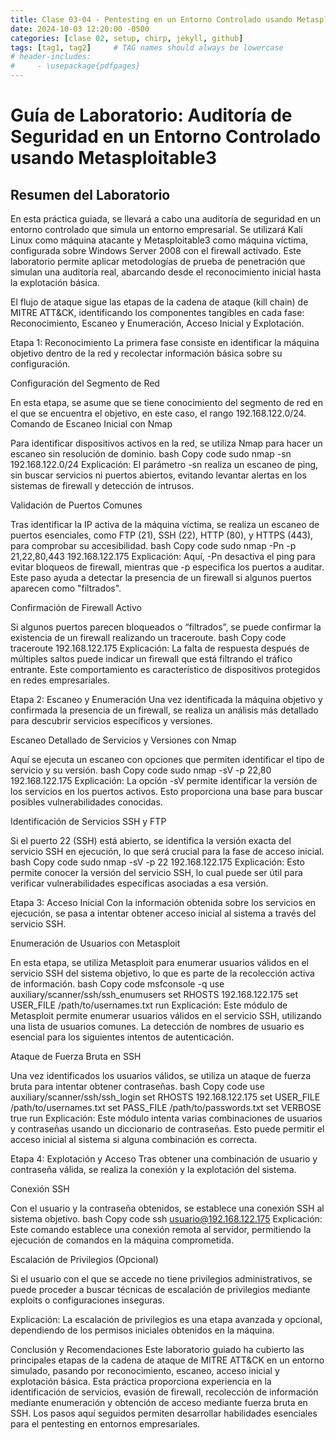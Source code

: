```yaml
---
title: Clase 03-04 - Pentesting en un Entorno Controlado usando Metasploitable 3
date: 2024-10-03 12:20:00 -0500
categories: [clase 02, setup, chirp, jekyll, github]
tags: [tag1, tag2]     # TAG names should always be lowercase
# header-includes:
#     - \usepackage{pdfpages}
---
```


# Guía de Laboratorio: Auditoría de Seguridad en un Entorno Controlado usando Metasploitable3

## Resumen del Laboratorio
En esta práctica guiada, se llevará a cabo una auditoría de seguridad en un entorno controlado que simula un entorno empresarial. Se utilizará Kali Linux como máquina atacante y Metasploitable3 como máquina víctima, configurada sobre Windows Server 2008 con el firewall activado. Este laboratorio permite aplicar metodologías de prueba de penetración que simulan una auditoría real, abarcando desde el reconocimiento inicial hasta la explotación básica.

El flujo de ataque sigue las etapas de la cadena de ataque (kill chain) de MITRE ATT&CK, identificando los componentes tangibles en cada fase: Reconocimiento, Escaneo y Enumeración, Acceso Inicial y Explotación.

Etapa 1: Reconocimiento
La primera fase consiste en identificar la máquina objetivo dentro de la red y recolectar información básica sobre su configuración.

Configuración del Segmento de Red

En esta etapa, se asume que se tiene conocimiento del segmento de red en el que se encuentra el objetivo, en este caso, el rango 192.168.122.0/24.
Comando de Escaneo Inicial con Nmap

Para identificar dispositivos activos en la red, se utiliza Nmap para hacer un escaneo sin resolución de dominio.
bash
Copy code
sudo nmap -sn 192.168.122.0/24
Explicación: El parámetro -sn realiza un escaneo de ping, sin buscar servicios ni puertos abiertos, evitando levantar alertas en los sistemas de firewall y detección de intrusos.

Validación de Puertos Comunes

Tras identificar la IP activa de la máquina víctima, se realiza un escaneo de puertos esenciales, como FTP (21), SSH (22), HTTP (80), y HTTPS (443), para comprobar su accesibilidad.
bash
Copy code
sudo nmap -Pn -p 21,22,80,443 192.168.122.175
Explicación: Aquí, -Pn desactiva el ping para evitar bloqueos de firewall, mientras que -p especifica los puertos a auditar. Este paso ayuda a detectar la presencia de un firewall si algunos puertos aparecen como "filtrados".

Confirmación de Firewall Activo

Si algunos puertos parecen bloqueados o “filtrados”, se puede confirmar la existencia de un firewall realizando un traceroute.
bash
Copy code
traceroute 192.168.122.175
Explicación: La falta de respuesta después de múltiples saltos puede indicar un firewall que está filtrando el tráfico entrante. Este comportamiento es característico de dispositivos protegidos en redes empresariales.

Etapa 2: Escaneo y Enumeración
Una vez identificada la máquina objetivo y confirmada la presencia de un firewall, se realiza un análisis más detallado para descubrir servicios específicos y versiones.

Escaneo Detallado de Servicios y Versiones con Nmap

Aquí se ejecuta un escaneo con opciones que permiten identificar el tipo de servicio y su versión.
bash
Copy code
sudo nmap -sV -p 22,80 192.168.122.175
Explicación: La opción -sV permite identificar la versión de los servicios en los puertos activos. Esto proporciona una base para buscar posibles vulnerabilidades conocidas.

Identificación de Servicios SSH y FTP

Si el puerto 22 (SSH) está abierto, se identifica la versión exacta del servicio SSH en ejecución, lo que será crucial para la fase de acceso inicial.
bash
Copy code
sudo nmap -sV -p 22 192.168.122.175
Explicación: Esto permite conocer la versión del servicio SSH, lo cual puede ser útil para verificar vulnerabilidades específicas asociadas a esa versión.

Etapa 3: Acceso Inicial
Con la información obtenida sobre los servicios en ejecución, se pasa a intentar obtener acceso inicial al sistema a través del servicio SSH.

Enumeración de Usuarios con Metasploit

En esta etapa, se utiliza Metasploit para enumerar usuarios válidos en el servicio SSH del sistema objetivo, lo que es parte de la recolección activa de información.
bash
Copy code
msfconsole -q
use auxiliary/scanner/ssh/ssh_enumusers
set RHOSTS 192.168.122.175
set USER_FILE /path/to/usernames.txt
run
Explicación: Este módulo de Metasploit permite enumerar usuarios válidos en el servicio SSH, utilizando una lista de usuarios comunes. La detección de nombres de usuario es esencial para los siguientes intentos de autenticación.

Ataque de Fuerza Bruta en SSH

Una vez identificados los usuarios válidos, se utiliza un ataque de fuerza bruta para intentar obtener contraseñas.
bash
Copy code
use auxiliary/scanner/ssh/ssh_login
set RHOSTS 192.168.122.175
set USER_FILE /path/to/usernames.txt
set PASS_FILE /path/to/passwords.txt
set VERBOSE true
run
Explicación: Este módulo intenta varias combinaciones de usuarios y contraseñas usando un diccionario de contraseñas. Esto puede permitir el acceso inicial al sistema si alguna combinación es correcta.

Etapa 4: Explotación y Acceso
Tras obtener una combinación de usuario y contraseña válida, se realiza la conexión y la explotación del sistema.

Conexión SSH

Con el usuario y la contraseña obtenidos, se establece una conexión SSH al sistema objetivo.
bash
Copy code
ssh usuario@192.168.122.175
Explicación: Este comando establece una conexión remota al servidor, permitiendo la ejecución de comandos en la máquina comprometida.

Escalación de Privilegios (Opcional)

Si el usuario con el que se accede no tiene privilegios administrativos, se puede proceder a buscar técnicas de escalación de privilegios mediante exploits o configuraciones inseguras.

Explicación: La escalación de privilegios es una etapa avanzada y opcional, dependiendo de los permisos iniciales obtenidos en la máquina.

Conclusión y Recomendaciones
Este laboratorio guiado ha cubierto las principales etapas de la cadena de ataque de MITRE ATT&CK en un entorno simulado, pasando por reconocimiento, escaneo, acceso inicial y explotación básica. Esta práctica proporciona experiencia en la identificación de servicios, evasión de firewall, recolección de información mediante enumeración y obtención de acceso mediante fuerza bruta en SSH. Los pasos aquí seguidos permiten desarrollar habilidades esenciales para el pentesting en entornos empresariales.